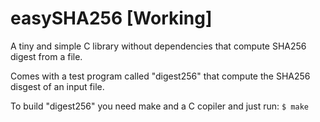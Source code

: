 # easySHA256 [Working]
A tiny and simple C library without dependencies that compute SHA256 digest from a file.

Comes with a test program called "digest256" that compute the SHA256 disgest of an input file.

To build "digest256" you need make and a C copiler and just run:
`$ make`
